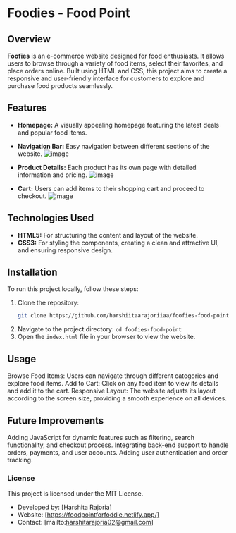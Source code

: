 # Foodies - Food Point

## Overview

**Foofies** is an e-commerce website designed for food enthusiasts. It allows users to browse through a variety of food items, select their favorites, and place orders online. Built using HTML and CSS, this project aims to create a responsive and user-friendly interface for customers to explore and purchase food products seamlessly.

## Features

- **Homepage:** A visually appealing homepage featuring the latest deals and popular food items.
-  **Navigation Bar:** Easy navigation between different sections of the website.
![image](https://github.com/user-attachments/assets/89cc162b-6495-4bd6-b096-fdbc64570512)

- **Product Details:** Each product has its own page with detailed information and pricing.
  ![image](https://github.com/user-attachments/assets/2dd282eb-ec8c-409e-b48e-fcd2d7ac0833)

- **Cart:** Users can add items to their shopping cart and proceed to checkout.
  ![image](https://github.com/user-attachments/assets/71c67ad1-3750-4c7b-a649-d24934350591)



## Technologies Used

- **HTML5:** For structuring the content and layout of the website.
- **CSS3:** For styling the components, creating a clean and attractive UI, and ensuring responsive design.


## Installation

To run this project locally, follow these steps:
1. Clone the repository:
   ```bash
   git clone https://github.com/harshiitaarajoriiaa/foofies-food-point.git
2. Navigate to the project directory:
   `cd foofies-food-point`
3. Open the `index.html` file in your browser to view the website.


## Usage
Browse Food Items: Users can navigate through different categories and explore food items.
Add to Cart: Click on any food item to view its details and add it to the cart.
Responsive Layout: The website adjusts its layout according to the screen size, providing a smooth experience on all devices.
## Future Improvements
Adding JavaScript for dynamic features such as filtering, search functionality, and checkout process.
Integrating back-end support to handle orders, payments, and user accounts.
Adding user authentication and order tracking.


### License
This project is licensed under the MIT License.



* Developed by: [Harshita Rajoria]
* Website: [https://foodpointforfoddie.netlify.app/]
* Contact: [mailto:harshitarajoria02@gmail.com]


